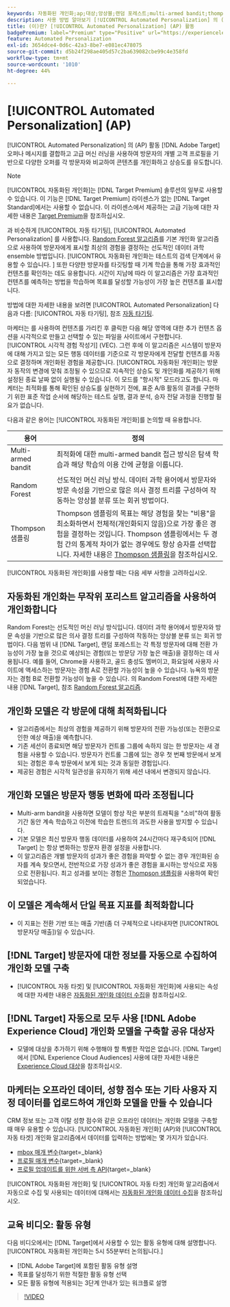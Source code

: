 ```yaml
---
keywords: 자동화된 개인화;ap;대상;앙상블;랜덤 포레스트;multi-armed bandit;thompson 샘플링;ml;머신 러닝
description: 사용 방법 알아보기 [!UICONTROL Automated Personalization] 의 (AP) 활동 [!DNL Adobe Target] 고급 머신 러닝을 사용하여 각 방문자에게 다양한 오퍼 변형을 일치시킵니다.
title: (이)란? [!UICONTROL Automated Personalization] (AP) 활동
badgePremium: label="Premium" type="Positive" url="https://experienceleague.adobe.com/docs/target/using/introduction/intro.html?lang=en#premium newtab=true" tooltip="Target Premium에 포함된 내용을 확인하십시오."
feature: Automated Personalization
exl-id: 3654dce4-0d6c-42a3-8be7-e081ec478075
source-git-commit: d5b24f298ae405d57c2ba639082cbe99c4e358fd
workflow-type: tm+mt
source-wordcount: '1010'
ht-degree: 44%

---
```


# [!UICONTROL Automated Personalization] (AP)

[!UICONTROL Automated Personalization] 의 (AP) 활동 [!DNL Adobe Target] 오퍼나 메시지를 결합하고 고급 머신 러닝을 사용하여 방문자의 개별 고객 프로필을 기반으로 다양한 오퍼를 각 방문자와 비교하여 콘텐츠를 개인화하고 상승도를 유도합니다.

>[!NOTE]
>
>[!UICONTROL 자동화된 개인화]는 [!DNL Target Premium] 솔루션의 일부로 사용할 수 있습니다. 이 기능은 [!DNL Target Premium] 라이센스가 없는 [!DNL Target Standard]에서는 사용할 수 없습니다. 이 라이센스에서 제공하는 고급 기능에 대한 자세한 내용은 [Target Premium](/help/main/c-intro/intro.md#premium)을 참조하십시오.

과 비슷하게 [!UICONTROL 자동 타기팅], [!UICONTROL Automated Personalization] 를 사용합니다. [Random Forest 알고리즘](/help/main/c-activities/t-automated-personalization/algo-random-forest.md)를 기본 개인화 알고리즘으로 사용하여 방문자에게 표시할 최상의 경험을 결정하는 선도적인 데이터 과학 ensemble 방법입니다. [!UICONTROL 자동화된 개인화는 테스트의 검색 단계에서 유용할 수 있습니다. ] 또한 다양한 방문자를 타깃팅할 때 기계 학습을 통해 가장 효과적인 컨텐츠를 확인하는 데도 유용합니다. 시간이 지남에 따라 이 알고리즘은 가장 효과적인 컨텐츠를 예측하는 방법을 학습하며 목표를 달성할 가능성이 가장 높은 컨텐츠를 표시합니다.

방법에 대한 자세한 내용을 보려면 [!UICONTROL Automated Personalization] 다음과 다름: [!UICONTROL 자동 타기팅], 참조 [자동 타기팅](/help/main/c-activities/auto-target/auto-target-to-optimize.md#section_BA4D83BE40F14A96BE7CBC7C7CF2A8FB).

마케터는 를 사용하여 컨텐츠를 가리킨 후 클릭한 다음 해당 영역에 대한 추가 컨텐츠 옵션을 시각적으로 만들고 선택할 수 있는 파일을 사이트에서 구현합니다. [!UICONTROL 시각적 경험 작성기] (VEC). 그런 후에 이 알고리즘은 시스템이 방문자에 대해 가지고 있는 모든 행동 데이터를 기준으로 각 방문자에게 전달할 컨텐츠를 자동으로 결정하며 개인화된 경험을 제공합니다. [!UICONTROL 자동화된 개인화]는 방문자 동작의 변경에 맞춰 조정될 수 있으므로 지속적인 상승도 및 개인화를 제공하기 위해 설정된 종료 날짜 없이 실행될 수 있습니다. 이 모드를 &quot;항시적&quot; 모드라고도 합니다. 마케터는 최적화를 통해 확인된 상승도를 실현하기 전에, 표준 A/B 활동의 결과를 구현하기 위한 표준 작업 순서에 해당하는 테스트 실행, 결과 분석, 승자 전달 과정을 진행할 필요가 없습니다.

다음과 같은 용어는 [!UICONTROL 자동화된 개인화]를 논의할 때 유용합니다.

| 용어 | 정의 |
|---|---|
| Multi-armed bandit | 최적화에 대한 multi-armed bandit 접근 방식은 탐색 학습과 해당 학습의 이용 간에 균형을 이룹니다. |
| Random Forest | 선도적인 머신 러닝 방식. 데이터 과학 용어에서 방문자와 방문 속성을 기반으로 많은 의사 결정 트리를 구성하여 작동하는 앙상블 분류 또는 회귀 방법이다. |
| Thompson 샘플링 | Thompson 샘플링의 목표는 해당 경험을 찾는 &quot;비용&quot;을 최소화하면서 전체적(개인화되지 않음)으로 가장 좋은 경험을 결정하는 것입니다. Thompson 샘플링에서는 두 경험 간의 통계적 차이가 없는 경우에도 항상 승자를 선택합니다. 자세한 내용은 [Thompson 샘플링](https://en.wikipedia.org/wiki/Thompson_sampling)을 참조하십시오. |

[!UICONTROL 자동화된 개인화]를 사용할 때는 다음 세부 사항을 고려하십시오.

## 자동화된 개인화는 무작위 포리스트 알고리즘을 사용하여 개인화합니다

Random Forest는 선도적인 머신 러닝 방식입니다. 데이터 과학 용어에서 방문자와 방문 속성을 기반으로 많은 의사 결정 트리를 구성하여 작동하는 앙상블 분류 또는 회귀 방법이다. 다음 범위 내 [!DNL Target], 랜덤 포레스트는 각 특정 방문자에 대해 전환 가능성이 가장 높을 것으로 예상되는 경험(또는 방문당 가장 높은 매출)을 결정하는 데 사용됩니다. 예를 들어, Chrome을 사용하고, 골드 충성도 멤버이고, 화요일에 사용자 사이트에 액세스하는 방문자는 경험 A로 전환할 가능성이 높을 수 있습니다. 뉴욕의 방문자는 경험 B로 전환할 가능성이 높을 수 있습니다. 의 Random Forest에 대한 자세한 내용 [!DNL Target], 참조 [Random Forest 알고리즘](/help/main/c-activities/t-automated-personalization/algo-random-forest.md).

## 개인화 모델은 각 방문에 대해 최적화됩니다

* 알고리즘에서는 최상의 경험을 제공하기 위해 방문자의 전환 가능성(또는 전환으로 인한 예상 매출)을 예측합니다.
* 기존 세션이 종료되면 해당 방문자가 컨트롤 그룹에 속하지 않는 한 방문자는 새 경험을 사용할 수 있습니다. 방문자가 컨트롤 그룹에 있는 경우 첫 번째 방문에서 보게 되는 경험은 후속 방문에서 보게 되는 것과 동일한 경험입니다.
* 제공된 경험은 시각적 일관성을 유지하기 위해 세션 내에서 변경되지 않습니다.

## 개인화 모델은 방문자 행동 변화에 따라 조정됩니다

* Multi-arm bandit을 사용하면 모델이 항상 작은 부분의 트래픽을 &quot;소비&quot;하여 활동 기간 동안 계속 학습하고 이전에 학습한 트렌드의 과도한 사용을 방지할 수 있습니다.
* 기본 모델은 최신 방문자 행동 데이터를 사용하여 24시간마다 재구축되어 [!DNL Target] 는 항상 변화하는 방문자 환경 설정을 사용합니다.
* 이 알고리즘은 개별 방문자의 성과가 좋은 경험을 파악할 수 없는 경우 개인화된 승자를 계속 찾으면서, 전반적으로 가장 성과가 좋은 경험을 표시하는 방식으로 자동으로 전환됩니다. 최고 성과를 보이는 경험은 [Thompson 샘플링](https://en.wikipedia.org/wiki/Thompson_sampling)을 사용하여 확인되었습니다.

## 이 모델은 계속해서 단일 목표 지표를 최적화합니다

* 이 지표는 전환 기반 또는 매출 기반(좀 더 구체적으로 나타내자면 [!UICONTROL 방문자당 매출])일 수 있습니다.

## [!DNL Target] 방문자에 대한 정보를 자동으로 수집하여 개인화 모델 구축

* [!UICONTROL 자동 타겟] 및 [!UICONTROL 자동화된 개인화]에 사용되는 속성에 대한 자세한 내용은 [자동화된 개인화 데이터 수집](/help/main/c-activities/t-automated-personalization/ap-data.md)을 참조하십시오.

## [!DNL Target] 자동으로 모두 사용 [!DNL Adobe Experience Cloud] 개인화 모델을 구축할 공유 대상자

* 모델에 대상을 추가하기 위해 수행해야 할 특별한 작업은 없습니다. [!DNL Target]에서 [!DNL Experience Cloud Audiences] 사용에 대한 자세한 내용은 [Experience Cloud 대상](/help/main/c-integrating-target-with-mac/mmp.md)을 참조하십시오.

## 마케터는 오프라인 데이터, 성향 점수 또는 기타 사용자 지정 데이터를 업로드하여 개인화 모델을 만들 수 있습니다

CRM 정보 또는 고객 이탈 성향 점수와 같은 오프라인 데이터는 개인화 모델을 구축할 때 매우 유용할 수 있습니다. [!UICONTROL 자동화된 개인화] (AP)와 [!UICONTROL 자동 타겟] 개인화 알고리즘에서 데이터를 입력하는 방법에는 몇 가지가 있습니다.

* [mbox 매개 변수](https://experienceleague.adobe.com/docs/target-dev/developer/implementation/methods/methods-to-get-data-into-target.html){target=_blank}
* [프로필 매개 변수](https://experienceleague.adobe.com/docs/target-dev/developer/implementation/methods/methods-to-get-data-into-target.html){target=_blank}
* [프로필 업데이트를 위한 서버 측 API](https://experienceleague.adobe.com/docs/target-dev/developer/implementation/methods/methods-to-get-data-into-target.html){target=_blank}

[!UICONTROL 자동화된 개인화] 및 [!UICONTROL 자동 타겟] 개인화 알고리즘에서 자동으로 수집 및 사용되는 데이터에 대해서는 [자동화된 개인화 데이터 수집](/help/main/c-activities/t-automated-personalization/ap-data.md)을 참조하십시오.

## 교육 비디오: 활동 유형

다음 비디오에서는 [!DNL Target]에서 사용할 수 있는 활동 유형에 대해 설명합니다. [!UICONTROL 자동화된 개인화는 5시 55분부터 논의됩니다.]

* [!DNL Adobe Target]에 포함된 활동 유형 설명
* 목표를 달성하기 위한 적절한 활동 유형 선택
* 모든 활동 유형에 적용되는 3단계 안내가 있는 워크플로 설명

>[!VIDEO](https://video.tv.adobe.com/v/17386)
